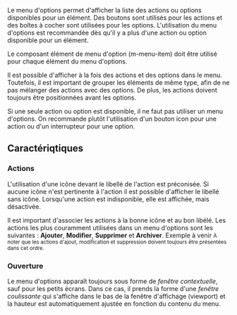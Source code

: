Le menu d'options permet d'afficher la liste des actions ou options disponibles pour un élément. Des boutons sont utilisés pour les actions et des boîtes à cocher sont utilisées pour les options. L'utilisation du menu d'options est recommandée dès qu'il y a plus d'une action ou option disponible pour un élément.

Le composant <modul-go name="m-menu-item">élément de menu d'option</modul-go> (m-menu-item) doit être utilisé pour chaque élément du menu d'options.

<modul-do>Il est possible d'afficher à la fois des actions et des options dans le menu. Toutefois, il est important de grouper les éléments de même type, afin de ne pas mélanger des actions avec des options. De plus, les actions doivent toujours être positionnées avant les options.</modul-do>

<modul-dont>Si une seule action ou option est disponible, il ne faut pas utiliser un menu d'options. On recommande plutôt l'utilisation d'un <modul-go name="m-icon-button">bouton icon</modul-go> pour une action ou d'un <modul-go name="m-switch">interrupteur</modul-go> pour une option.</modul-dont>

## Caractériqtiques
### Actions
L'utilisation d'une icône devant le libellé de l'action est préconisée. Si aucune icône n'est pertinente à l'action il est possible d'afficher le libellé sans icône. Lorsqu'une action est indisponible, elle est affichée, mais désactivée.

Il est important d'associer les actions à la bonne icône et au bon libélé. Les actions les plus couramment utilisées dans un menu d'options sont les suivantes&nbsp;: **Ajouter**, **Modifier**, **Supprimer** et **Archiver**.
<m-message class="m-u--margin-top" skin="light" state="information">Exemple à venir</m-message>
<small class="m-u--display--block m-u--margin-top--s">À noter que les actions d'ajout, modification et suppression doivent toujours être présentées dans cet ordre.</small>

### Ouverture
Le menu d'options apparaît toujours sous forme de <modul-go name="m-popup">*fenêtre contextuelle*</modul-go>, sauf pour les petits écrans. Dans ce cas, il prends la forme d'une <modul-go name="m-sidebar">*fenêtre coulissante*</modul-go> qui s'affiche dans le bas de la fenêtre d'affichage (viewport) et la hauteur est automatiquement ajustée en fonction du contenu du menu.
